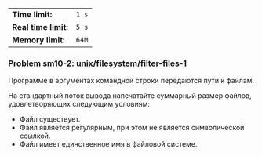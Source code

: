 |                      |       |
|----------------------|-------|
| **Time limit:**      | `1 s` |
| **Real time limit:** | `5 s` |
| **Memory limit:**    | `64M` |


### Problem sm10-2: unix/filesystem/filter-files-1

Программе в аргументах командной строки передаются пути к файлам.

На стандартный поток вывода напечатайте суммарный размер файлов, удовлетворяющих следующим условиям:

  * Файл существует.
  * Файл является регулярным, при этом не является символической ссылкой.
  * Файл имеет единственное имя в файловой системе.

